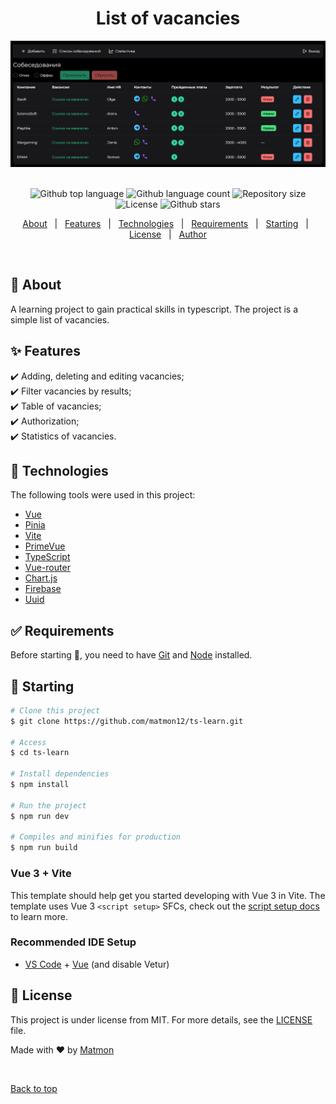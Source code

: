 <h1 align="center">List of vacancies</h1>

<div align="center" id="top">
  <img src="./public/logo.png" alt="logo" />
</div>
&#xa0;

<p align="center">
  <img alt="Github top language" src="https://img.shields.io/github/languages/top/matmon12/ts-learn?color=42d392">

  <img alt="Github language count" src="https://img.shields.io/github/languages/count/matmon12/ts-learn?color=d36449">

  <img alt="Repository size" src="https://img.shields.io/github/repo-size/matmon12/ts-learn?color=4cc71e">

  <img alt="License" src="https://img.shields.io/github/license/matmon12/ts-learn?color=56BEB8">

  <img alt="Github stars" src="https://img.shields.io/github/stars/matmon12/ts-learn?color=56BEB8" />
</p>

<p align="center">
  <a href="#dart-about">About</a> &#xa0; | &#xa0;
  <a href="#sparkles-features">Features</a> &#xa0; | &#xa0;
  <a href="#rocket-technologies">Technologies</a> &#xa0; | &#xa0;
  <a href="#white_check_mark-requirements">Requirements</a> &#xa0; | &#xa0;
  <a href="#checkered_flag-starting">Starting</a> &#xa0; | &#xa0;
  <a href="#memo-license">License</a> &#xa0; | &#xa0;
  <a href="https://github.com/matmon12" target="_blank">Author</a>
</p>

<br>

## :dart: About ##


A learning project to gain practical skills in typescript. The project is a simple list of vacancies.

## :sparkles: Features ##

:heavy_check_mark: Adding, deleting and editing vacancies;\
:heavy_check_mark: Filter vacancies by results;\
:heavy_check_mark: Table of vacancies;\
:heavy_check_mark: Authorization;\
:heavy_check_mark: Statistics of vacancies.

## :rocket: Technologies ##

The following tools were used in this project:

- [Vue](https://vuejs.org/)
- [Pinia](https://pinia.vuejs.org/)
- [Vite](https://vitejs.dev/)
- [PrimeVue](https://primevue.org/)
- [TypeScript](https://www.typescriptlang.org/)
- [Vue-router](https://router.vuejs.org/)
- [Chart.js](https://www.chartjs.org/)
- [Firebase](https://firebase.google.com/)
- [Uuid](https://www.npmjs.com/package/uuid)

## :white_check_mark: Requirements ##

Before starting :checkered_flag:, you need to have [Git](https://git-scm.com) and [Node](https://nodejs.org/en/) installed.

## :checkered_flag: Starting ##

```bash
# Clone this project
$ git clone https://github.com/matmon12/ts-learn.git

# Access
$ cd ts-learn

# Install dependencies
$ npm install

# Run the project
$ npm run dev

# Compiles and minifies for production
$ npm run build
```

### Vue 3 + Vite

This template should help get you started developing with Vue 3 in Vite. The template uses Vue 3 `<script setup>` SFCs, check out the [script setup docs](https://v3.vuejs.org/api/sfc-script-setup.html#sfc-script-setup) to learn more.

### Recommended IDE Setup

- [VS Code](https://code.visualstudio.com/) + [Vue](https://marketplace.visualstudio.com/items?itemName=Vue.volar) (and disable Vetur)

## :memo: License ##

This project is under license from MIT. For more details, see the [LICENSE](LICENSE.md) file.


Made with :heart: by <a href="https://github.com/matmon12" target="_blank">Matmon</a>

&#xa0;

<a href="#top">Back to top</a>
